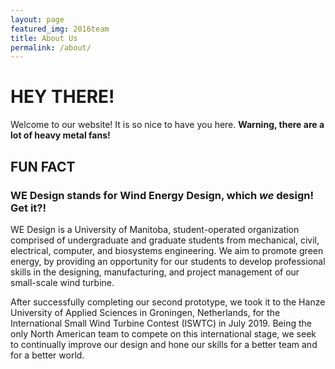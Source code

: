 ```yaml
---
layout: page
featured_img: 2016team
title: About Us
permalink: /about/
---
```

# HEY THERE!
Welcome to our website! It is so nice to have you here. **Warning, there are a lot of heavy metal fans!**

## FUN FACT
### WE Design stands for Wind Energy Design, which *we* design! Get it?!

WE Design is a University of Manitoba, student-operated organization comprised of undergraduate and graduate students from mechanical, civil, electrical, computer, and biosystems engineering. We aim to promote green energy, by providing an opportunity for our students to develop professional skills in the designing, manufacturing, and project management of our small-scale wind turbine. 

After successfully completing our second prototype, we took it to the Hanze University of Applied Sciences in Groningen, Netherlands, for the International Small Wind Turbine Contest (ISWTC) in July 2019. Being the only North American team to compete on this international stage, we seek to continually improve our design and hone our skills for a better team and for a better world.
